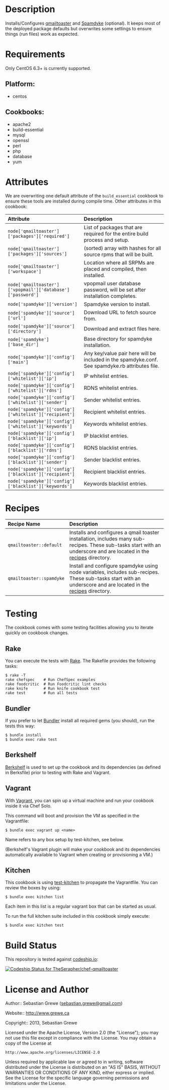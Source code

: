 Description
===========

Installs/Configures [qmailtoaster](http://www.qmailtoaster.com) and [Spamdyke](http://www.spamdyke.org) (optional).
It keeps most of the deployed package defaults but overwrites some
settings to ensure things (run files) work as expected.

Requirements
============

Only CentOS 6.3+ is currently supported.

## Platform:

* centos

## Cookbooks:

* apache2
* build-essential
* mysql
* openssl
* perl
* php
* database
* yum

Attributes
==========

We are overwriting one default attribute of the `build_essential`
cookbook to ensure these tools are installed during compile time. Other
attributes in this cookbook:

| Attribute                                                  | Description                                                                                     |
| :-------------                                             | :-------------                                                                                  |
| `node['qmailtoaster']['packages']['required']`             | List of packages that are required for the entire build process and setup.                      |
| `node['qmailtoaster']['packages']['sources']`              | (sorted) array with hashes for all source rpms that will be built.                              |
| `node['qmailtoaster']['workspace']`                        | Location where all SRPMs are placed and compiled, then installed.                               |
| `node['qmailtoaster']['vpopmail']['database']['password']` | vpopmail user database password, will be set after installation completes.                      |
| `node['spamdyke']['version']`                              | Spamdyke version to install.                                                                    |
| `node['spamdyke']['source']['url']`                        | Download URL to fetch source from.                                                              |
| `node['spamdyke']['source']['directory']`                  | Download and extract files here.                                                                |
| `node['spamdyke']['base_dir']`                             | Base directory for spamdyke installation.                                                       |
| `node['spamdyke']['config']['main']`                       | Any key/value pair here will be included in the spamdyke.conf. See spamdyke.rb attributes file. |
| `node['spamdyke']['config']['whitelist']['ip']`            | IP whitelist entries.                                                                           |
| `node['spamdyke']['config']['whitelist']['rdns']`          | RDNS whitelist entries.                                                                         |
| `node['spamdyke']['config']['whitelist']['sender']`        | Sender whitelist entries.                                                                       |
| `node['spamdyke']['config']['whitelist']['recipient']`     | Recipient whitelist entries.                                                                    |
| `node['spamdyke']['config']['whitelist']['keywords']`      | Keywords whitelist entries.                                                                     |
| `node['spamdyke']['config']['blacklist']['ip']`            | IP blacklist entries.                                                                           |
| `node['spamdyke']['config']['blacklist']['rdns']`          | RDNS blacklist entries.                                                                         |
| `node['spamdyke']['config']['blacklist']['sender']`        | Sender blacklist entries.                                                                       |
| `node['spamdyke']['config']['blacklist']['recipient']`     | Recipient blacklist entries.                                                                    |
| `node['spamdyke']['config']['blacklist']['keywords']`      | Keywords blacklist entries.                                                                     |

Recipes
=======

| Recipe Name            | Description                                                                                                                                                                         |
| :---                   | :---                                                                                                                                                                                |
| `qmailtoaster::default`  | Installs and configures a qmail toaster installation, includes many sub-recipes. These sub-tasks start with an underscore and are located in the [recipes](recipes) directory. |
| `qmailtoaster::spamdyke` | Install and configure spamdyke using node variables, includes sub-recipes. These sub-tasks start with an underscore and are located in the [recipes](recipes) directory.            |

Testing
=======

The cookbook comes with some testing facilities allowing you to iterate quickly
on cookbook changes.

## Rake

You can execute the tests with [Rake](http://rake.rubyforge.org). The Rakefile
provides the following tasks:

    $ rake -T
    rake chefspec    # Run ChefSpec examples
    rake foodcritic  # Run Foodcritic lint checks
    rake knife       # Run knife cookbook test
    rake test        # Run all tests

## Bundler

If you prefer to let [Bundler](http://gembundler.com) install all required gems
(you should), run the tests this way:

    $ bundle install
    $ bundle exec rake test

## Berkshelf

[Berkshelf](http://berkshelf.com) is used to set up the cookbook and its 
dependencies (as defined in Berksfile) prior to testing with Rake and Vagrant.

## Vagrant

With [Vagrant](http://vagrantup.com), you can spin up a virtual machine and run 
your cookbook inside it via Chef Solo.

This command will boot and provision the VM as specified in the Vagrantfile:

    $ bundle exec vagrant up <name>

Name refers to any box setup by test-kitchen, see below.

(Berkshelf's Vagrant plugin will make your cookbook and its dependencies
automatically available to Vagrant when creating or provisioning a VM.)

## Kitchen

This cookbook is using [test-kitchen](https://github.com/opscode/test-kitchen)  to propagate the Vagrantfile. You 
can review the boxes by using:

    $ bundle exec kitchen list

Each item in this list is a regular vagrant box that can be started as
usual.

To run the full kitchen suite included in this cookbook simply execute:

    $ bundle exec kitchen test


Build Status
============

This repository is tested against [codeship.io](http://www.codeship.io):

[ ![Codeship Status for TheSerapher/chef-qmailtoaster](https://www.codeship.io/projects/c6ea8420-4b94-0130-815e-12313928a5d9/status?branch=master)](https://www.codeship.io/projects/1313)

License and Author
==================

Author:: Sebastian Grewe (<sebastian.grewe@gmail.com>) 

Website:: http://www.grewe.ca

Copyright:: 2013, Sebastian Grewe

Licensed under the Apache License, Version 2.0 (the "License");
you may not use this file except in compliance with the License.
You may obtain a copy of the License at

    http://www.apache.org/licenses/LICENSE-2.0

Unless required by applicable law or agreed to in writing, software
distributed under the License is distributed on an "AS IS" BASIS,
WITHOUT WARRANTIES OR CONDITIONS OF ANY KIND, either express or implied.
See the License for the specific language governing permissions and
limitations under the License.
